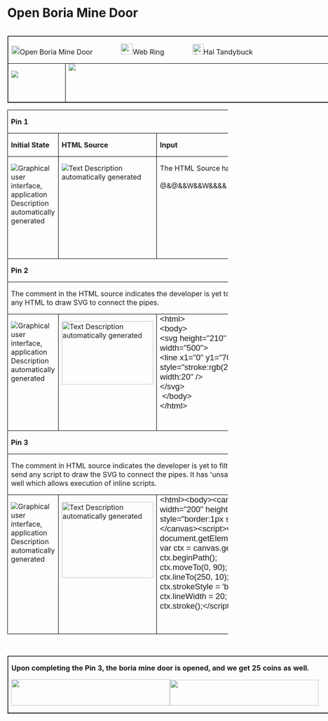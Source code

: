 # Open Boria Mine Door

<table class=MsoTableGrid border=1 cellspacing=0 cellpadding=0 align=left
 width=769 style='width:576.6pt;
  margin-xxxleftxxx:6.75pt;  margin-xxxleftyyy:6.75pt'>
 <tr style='height:13.25pt'>
  <td width=769 colspan=2 valign=top style='width:576.6pt;border:solid windowtext 1.0pt;
  padding:0in 5.4pt 0in 5.4pt;height:13.25pt'>
  <p class=MyNormalStyle><a name="_Hlk123465707"><img border=0 width=19
  height=20 id="Picture 418"
  src="../../images/blog_images/image140.png"></a><a
  name="_Hlk123465682">Open Boria Mine Door </a>
   &nbsp;&nbsp;&nbsp;&nbsp;&nbsp;&nbsp;&nbsp;&nbsp;&nbsp;&nbsp;&nbsp;&nbsp;&nbsp;
  <img border=0 width=27
  height=25 id="Picture 480"
  src="../../images/blog_images/image039.png">Web
  Ring
   &nbsp;&nbsp;&nbsp;&nbsp;&nbsp;&nbsp;&nbsp;&nbsp;&nbsp;&nbsp;&nbsp;&nbsp;&nbsp;
  <img border=0
  width=25 height=24 id="Picture 420"
  src="../../images/blog_images/image147.png"
  alt="A picture containing clipart&#10;&#10;Description automatically generated">Hal Tandybuck</p>
  </td>
 </tr>
 <tr style='height:65.95pt'>
  <td width=120 rowspan=2 valign=top style='border:solid windowtext 1.0pt;
  border-top:none;padding:0in 5.4pt 0in 5.4pt;height:65.95pt'>
  <p class=MyNormalStyle><img border=0 src="../../images/blog_images/image150_1.png"></p>
  </td>
  <td width=649 valign=top style='width:486.9pt;border-top:none;border-left:
  none;border-bottom:solid windowtext 1.0pt;border-right:solid windowtext 1.0pt;
  padding:0in 5.4pt 0in 5.4pt;height:65.95pt'>
  <img border=0 src="../../images/blog_images/image150_2.png">
  </td>
 </tr>
</table>


<table class=MsoTableGrid border=1 cellspacing=0 cellpadding=0 width=1200
 style='margin-xxxleft:-58.75pt;border-collapse:collapse;border:
 none'>
 <tr style='height:9.05pt'>
  <td width=785 colspan=4 valign=top style='width:588.4pt;border:solid windowtext 1.0pt;
  padding:0in 5.4pt 0in 5.4pt;height:9.05pt'>
  <p class=TableRowBold style=' margin-xxxbottom:0in;line-height:normal'><b>Pin 1</b></p>
  </td>
 </tr>
 <tr style='height:9.05pt'>
  <td width=161 valign=top style='width:121.05pt;border:solid windowtext 1.0pt;
  border-top:none;padding:0in 5.4pt 0in 5.4pt;height:9.05pt'>
  <p class=TableRowBold style=' margin-xxxbottom:0in;line-height:normal'><b>Initial
  State</b></p>
  </td>
  <td width=206 valign=top style='width:154.85pt;border-top:none;border-left:
  none;border-bottom:solid windowtext 1.0pt;border-right:solid windowtext 1.0pt;
  padding:0in 5.4pt 0in 5.4pt;height:9.05pt'>
  <p class=TableRowBold style=' margin-xxxbottom:0in;line-height:normal'><b>HTML
  Source</b></p>
  </td>
  <td width=255 valign=top style='width:191.15pt;border-top:none;border-left:
  none;border-bottom:solid windowtext 1.0pt;border-right:solid windowtext 1.0pt;
  padding:0in 5.4pt 0in 5.4pt;height:9.05pt'>
  <p class=TableRowBold style=' margin-xxxbottom:0in;line-height:normal'><b>Input</b></p>
  </td>
  <td width=162 valign=top style='width:121.35pt;border-top:none;border-left:
  none;border-bottom:solid windowtext 1.0pt;border-right:solid windowtext 1.0pt;
  padding:0in 5.4pt 0in 5.4pt;height:9.05pt'>
  <p class=TableRowBold style=' margin-xxxbottom:0in;line-height:normal'><b>Result</b></p>
  </td>
 </tr>
 <tr style='height:97.1pt'>
  <td valign=top style='border:solid windowtext 1.0pt;
  border-top:none;padding:0in 5.4pt 0in 5.4pt;height:97.1pt'>
  <p class=TableRowBold style=' margin-xxxbottom:0in;line-height:normal'><img src="../../images/blog_images/image151.png"
  alt="Graphical user interface, application&#10;&#10;Description automatically generated"></p>
  </td>
  <td width=206 valign=top style='width:154.85pt;border-top:none;border-left:
  none;border-bottom:solid windowtext 1.0pt;border-right:solid windowtext 1.0pt;
  padding:0in 5.4pt 0in 5.4pt;height:97.1pt'>
  <p class=TableRowBold style=' margin-xxxbottom:0in;line-height:normal'><img src="../../images/blog_images/image152.png"
  alt="Text&#10;&#10;Description automatically generated"></p>
  </td>
  <td width=255 valign=top style='width:191.15pt;border-top:none;border-left:
  none;border-bottom:solid windowtext 1.0pt;border-right:solid windowtext 1.0pt;
  padding:0in 5.4pt 0in 5.4pt;height:97.1pt'>
  <p class=TableRowBold style=' margin-xxxbottom:0in;line-height:normal'>The HTML
  Source has the answer:<br>
  <br>
  @&amp;@&amp;&amp;W&amp;&amp;W&amp;&amp;&amp;&amp;<br>
  <br>
  </p>
  </td>
  <td width=162 valign=top style='width:121.35pt;border-top:none;border-left:
  none;border-bottom:solid windowtext 1.0pt;border-right:solid windowtext 1.0pt;
  padding:0in 5.4pt 0in 5.4pt;height:97.1pt'>
  <p class=TableRowBold style=' margin-xxxbottom:0in;line-height:normal'><img src="../../images/blog_images/image153.png"
  alt="Graphical user interface, text, application, chat or text message&#10;&#10;Description automatically generated"></p>
  </td>
 </tr>
 <tr style='height:9.05pt'>
  <td width=785 colspan=4 valign=top style='width:588.4pt;border:solid windowtext 1.0pt;
  border-top:none;padding:0in 5.4pt 0in 5.4pt;height:9.05pt'>
  <p class=TableRowBold style=' margin-xxxbottom:0in;line-height:normal'><b>Pin 2</b></p>
  </td>
 </tr>
 <tr style='height:9.05pt'>
  <td width=785 colspan=4 valign=top style='width:588.4pt;border:solid windowtext 1.0pt;
  border-top:none;padding:0in 5.4pt 0in 5.4pt;height:9.05pt'>
  <p class=TableRowBold><span style='font-weight:normal'>The comment in the
  HTML source indicates the developer is yet to filter out HTML code. So, we
  can send any HTML to draw SVG to connect the pipes. </span></p>
  </td>
 </tr>
 <tr style='height:135.85pt'>
  <td width=161 valign=top style='width:121.05pt;border:solid windowtext 1.0pt;
  border-top:none;padding:0in 5.4pt 0in 5.4pt;height:135.85pt'>
  <p class=TableRowBold style=' margin-xxxbottom:0in;line-height:normal'><img src="../../images/blog_images/image154.png"
  alt="Graphical user interface, application&#10;&#10;Description automatically generated"></p>
  </td>
  <td width=206 valign=top style='width:154.85pt;border-top:none;border-left:
  none;border-bottom:solid windowtext 1.0pt;border-right:solid windowtext 1.0pt;
  padding:0in 5.4pt 0in 5.4pt;height:135.85pt'>
  <p class=TableRowBold style=' margin-xxxbottom:0in;line-height:normal'><img
  border=0 width=209 height=144 id="Picture 438"
  src="../../images/blog_images/image155.png"
  alt="Text&#10;&#10;Description automatically generated"></p>
  </td>
  <td width=255 valign=top style='width:191.15pt;border-top:none;border-left:
  none;border-bottom:solid windowtext 1.0pt;border-right:solid windowtext 1.0pt;
  padding:0in 5.4pt 0in 5.4pt;height:135.85pt'>
  <p style='margin:0in'><span style='font-size:14.0pt;font-family:"Calibri",sans-serif'>&lt;html&gt;</span></p>
  <p style='margin:0in'><span style='font-size:14.0pt;font-family:"Calibri",sans-serif'>&lt;body&gt;</span></p>
  <p style='margin:0in'><span style='font-size:14.0pt;font-family:"Calibri",sans-serif'>&lt;svg
  height=&quot;210&quot;</span></p>
  <p style='margin:0in'><span style='font-size:14.0pt;font-family:"Calibri",sans-serif'>width=&quot;500&quot;&gt;</span></p>
  <p style='margin:0in'><span style='font-size:14.0pt;font-family:"Calibri",sans-serif'>&lt;line
  x1=&quot;0&quot; y1=&quot;70&quot; x2=&quot;200&quot; y2=&quot;155&quot;
  style=&quot;stroke:rgb(255,255,255);stroke-width:20&quot; /&gt;</span></p>
  <p style='margin:0in'><span style='font-size:14.0pt;font-family:"Calibri",sans-serif'>&lt;/svg&gt;</span></p>
  <p style='margin:0in'><span style='font-size:14.0pt;font-family:"Calibri",sans-serif'>&nbsp;&lt;/body&gt;</span></p>
  <p style='margin:0in'><span style='font-size:14.0pt;font-family:"Calibri",sans-serif'>&lt;/html&gt;</span></p>
  <p class=TableRowBold style=' margin-xxxbottom:0in;line-height:normal'><span
  style='font-size:8.0pt'>&nbsp;</span></p>
  </td>
  <td width=162 valign=top style='width:121.35pt;border-top:none;border-left:
  none;border-bottom:solid windowtext 1.0pt;border-right:solid windowtext 1.0pt;
  padding:0in 5.4pt 0in 5.4pt;height:135.85pt'>
  <p class=TableRowBold style=' margin-xxxbottom:0in;line-height:normal'><img src="../../images/blog_images/image156.png"
  alt="Graphical user interface, text&#10;&#10;Description automatically generated"></p>
  </td>
 </tr>
 <tr style='height:9.05pt'>
  <td width=785 colspan=4 valign=top style='width:588.4pt;border:solid windowtext 1.0pt;
  border-top:none;padding:0in 5.4pt 0in 5.4pt;height:9.05pt'>
  <p class=TableRowBold style=' margin-xxxbottom:0in;line-height:normal'><b>Pin 3</b></p>
  </td>
 </tr>
 <tr style='height:9.05pt'>
  <td width=785 colspan=4 valign=top style='width:588.4pt;border:solid windowtext 1.0pt;
  border-top:none;padding:0in 5.4pt 0in 5.4pt;height:9.05pt'>
  <p class=MyNormalStyle>The comment in HTML source indicates the developer is
  yet to filter out Javascript code. So, we can send any script to draw the SVG
  to connect the pipes. It has 'unsafe-inline' Content Security Policy as well
  which allows execution of inline scripts.</p>
  </td>
 </tr>
 <tr style='height:8.5pt'>
  <td width=161 valign=top style='width:121.05pt;border:solid windowtext 1.0pt;
  border-top:none;padding:0in 5.4pt 0in 5.4pt;height:8.5pt'>
  <p class=TableRowBold style=' margin-xxxbottom:0in;line-height:normal'>
  <img src="../../images/blog_images/image157.png"
  alt="Graphical user interface, application&#10;&#10;Description automatically generated"></p>
  </td>
  <td width=206 valign=top style='width:154.85pt;border-top:none;border-left:
  none;border-bottom:solid windowtext 1.0pt;border-right:solid windowtext 1.0pt;
  padding:0in 5.4pt 0in 5.4pt;height:8.5pt'>
  <p class=TableRowBold style=' margin-xxxbottom:0in;line-height:normal'><img
  border=0 width=209 height=173 id="Picture 441"
  src="../../images/blog_images/image158.png"
  alt="Text&#10;&#10;Description automatically generated"></p>
  </td>
  <td width=255 valign=top style='width:191.15pt;border-top:none;border-left:
  none;border-bottom:solid windowtext 1.0pt;border-right:solid windowtext 1.0pt;
  padding:0in 5.4pt 0in 5.4pt;height:8.5pt'>
  <p style='margin:0in'><span style='font-size:14.0pt;font-family:"Calibri",sans-serif'>&lt;html&gt;&lt;body&gt;&lt;canvas
  id=&quot;myCanvas&quot; width=&quot;200&quot; height=&quot;100&quot;
  style=&quot;border:1px solid #c3c3c3;&quot;&gt;</span></p>
  <p style='margin:0in'><span style='font-size:14.0pt;font-family:"Calibri",sans-serif'>&lt;/canvas&gt;&lt;script&gt;var
  canvas = document.getElementById(&quot;myCanvas&quot;);</span></p>
  <p style='margin:0in'><span style='font-size:14.0pt;font-family:"Calibri",sans-serif'>var
  ctx = canvas.getContext(&quot;2d&quot;);</span></p>
  <p style='margin:0in'><span style='font-size:14.0pt;font-family:"Calibri",sans-serif'>ctx.beginPath();</span></p>
  <p style='margin:0in'><span style='font-size:14.0pt;font-family:"Calibri",sans-serif'>ctx.moveTo(0,
  90);</span></p>
  <p style='margin:0in'><span style='font-size:14.0pt;font-family:"Calibri",sans-serif'>ctx.lineTo(250,
  10);</span></p>
  <p style='margin:0in'><span style='font-size:14.0pt;font-family:"Calibri",sans-serif'>ctx.strokeStyle
  = 'blue';</span></p>
  <p style='margin:0in'><span style='font-size:14.0pt;font-family:"Calibri",sans-serif'>ctx.lineWidth
  = 20;</span></p>
  <p style='margin:0in'><span style='font-size:14.0pt;font-family:"Calibri",sans-serif'>ctx.stroke();&lt;/script&gt;&lt;/body&gt;&lt;/html&gt;</span></p>
  <p class=TableRowBold style=' margin-xxxbottom:0in;line-height:normal'>&nbsp;</p>
  </td>
  <td width=162 valign=top style='width:121.35pt;border-top:none;border-left:
  none;border-bottom:solid windowtext 1.0pt;border-right:solid windowtext 1.0pt;
  padding:0in 5.4pt 0in 5.4pt;height:8.5pt'>
  <p class=TableRowBold style=' margin-xxxbottom:0in;line-height:normal'>
  <img src="../../images/blog_images/image159.png"
  alt="A screenshot of a computer&#10;&#10;Description automatically generated with medium confidence"></p>
  </td>
 </tr>
</table>

<p class=TableRowBold>&nbsp;</p>

<table class=MsoTableGrid border=1 cellspacing=0 cellpadding=0 width=792
 style='width:8.25in; margin-xxxleft:-58.75pt;'>
 <tr>
  <td width=792 valign=top style='width:8.25in;border:solid windowtext 1.0pt;
  padding:0in 5.4pt 0in 5.4pt'>
  <p class=TableRowBold style=' margin-xxxbottom:0in;line-height:normal'><b>Upon
  completing the Pin 3, the boria mine door is opened, and we get 25 coins as
  well.</b></p>
  <p class=TableRowBold style=' margin-xxxbottom:0in;line-height:normal'><b><img
  border=0 width=362 height=60 id="Picture 28"
  src="../../images/blog_images/image160.png"><img
  border=0 width=339 height=59 id="Picture 29"
  src="../../images/blog_images/image161.png"></b></p>
  </td>
 </tr>
</table>